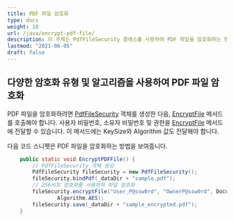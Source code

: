 ```yaml
---
title: PDF 파일 암호화
type: docs
weight: 10
url: /java/encrypt-pdf-file/
description: 이 주제는 PdfFileSecurity 클래스를 사용하여 PDF 파일을 암호화하는 방법을 설명합니다.
lastmod: "2021-06-05"
draft: false
---
```


## 다양한 암호화 유형 및 알고리즘을 사용하여 PDF 파일 암호화

PDF 파일을 암호화하려면 [PdfFileSecurity](https://reference.aspose.com/pdf/java/com.aspose.pdf.facades/PdfFileSecurity) 객체를 생성한 다음, [EncryptFile](https://reference.aspose.com/pdf/java/com.aspose.pdf.facades/PdfFileSecurity#encryptFile-java.lang.String-java.lang.String-com.aspose.pdf.facades.DocumentPrivilege-int-) 메서드를 호출해야 합니다. 사용자 비밀번호, 소유자 비밀번호 및 권한을 [EncryptFile](https://reference.aspose.com/pdf/java/com.aspose.pdf.facades/PdfFileSecurity#encryptFile-java.lang.String-java.lang.String-com.aspose.pdf.facades.DocumentPrivilege-int-) 메서드에 전달할 수 있습니다. 이 메서드에는 KeySize와 Algorithm 값도 전달해야 합니다.

다음 코드 스니펫은 PDF 파일을 암호화하는 방법을 보여줍니다.

```java
    public static void EncryptPDFFile() {
        // PdfFileSecurity 객체 생성
        PdfFileSecurity fileSecurity = new PdfFileSecurity();
        fileSecurity.bindPdf(_dataDir + "sample.pdf");
        // 256비트 암호화를 사용하여 파일 암호화
        fileSecurity.encryptFile("User_P@ssw0rd", "OwnerP@ssw0rd", DocumentPrivilege.getPrint(), KeySize.x256,
                Algorithm.AES);
        fileSecurity.save(_dataDir + "sample_encrypted.pdf");
    }
```
